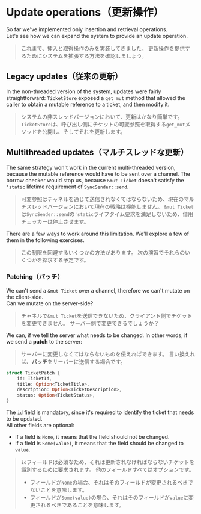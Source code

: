 # Update operations（更新操作）

So far we've implemented only insertion and retrieval operations.\
Let's see how we can expand the system to provide an update operation.

> これまで、挿入と取得操作のみを実装してきました。
> 更新操作を提供するためにシステムを拡張する方法を確認しましょう。

## Legacy updates（従来の更新）

In the non-threaded version of the system, updates were fairly straightforward: `TicketStore` exposed a
`get_mut` method that allowed the caller to obtain a mutable reference to a ticket, and then modify it.

> システムの非スレッドバージョンにおいて、更新はかなり簡単です。
> `TicketStore`は、呼び出し側にチケットの可変参照を取得する`get_mut`メソッドを公開し、そしてそれを更新します。

## Multithreaded updates（マルチスレッドな更新）

The same strategy won't work in the current multi-threaded version,
because the mutable reference would have to be sent over a channel. The borrow checker would
stop us, because `&mut Ticket` doesn't satisfy the `'static` lifetime requirement of `SyncSender::send`.

> 可変参照はチャネルを通じて送信されなくてはならないため、現在のマルチスレッドバージョンにおいて現在の戦略は機能しません。
> `&mut Ticket`は`SyncSender::send`の`'static`ライフタイム要求を満足しないため、借用チェッカーは停止させます。

There are a few ways to work around this limitation. We'll explore a few of them in the following exercises.

> この制限を回避するいくつかの方法があります。
> 次の演習でそれらのいくつかを探求する予定です。

### Patching（パッチ）

We can't send a `&mut Ticket` over a channel, therefore we can't mutate on the client-side.\
Can we mutate on the server-side?

> チャネルで`&mut Ticket`を送信できないため、クライアント側でチケットを変更できません。
> サーバー側で変更できるでしょうか？

We can, if we tell the server what needs to be changed. In other words, if we send a **patch** to the server:

> サーバーに変更しなくてはならないものを伝えればできます。
> 言い換えれば、**パッチ**をサーバーに送信する場合です。

```rust
struct TicketPatch {
    id: TicketId,
    title: Option<TicketTitle>,
    description: Option<TicketDescription>,
    status: Option<TicketStatus>,
}
```

The `id` field is mandatory, since it's required to identify the ticket that needs to be updated.\
All other fields are optional:

- If a field is `None`, it means that the field should not be changed.
- If a field is `Some(value)`, it means that the field should be changed to `value`.

> `id`フィールドは必須なため、それは更新されなければならないチケットを識別するために要求されます。
> 他のフィールドすべてはオプションです。
>
> - フィールドが`None`の場合、それはそのフィールドが変更されるべきでないことを意味します。
> - フィールドが`Some(value)`の場合、それはそのフィールドが`value`に変更されるべきであることを意味します。
